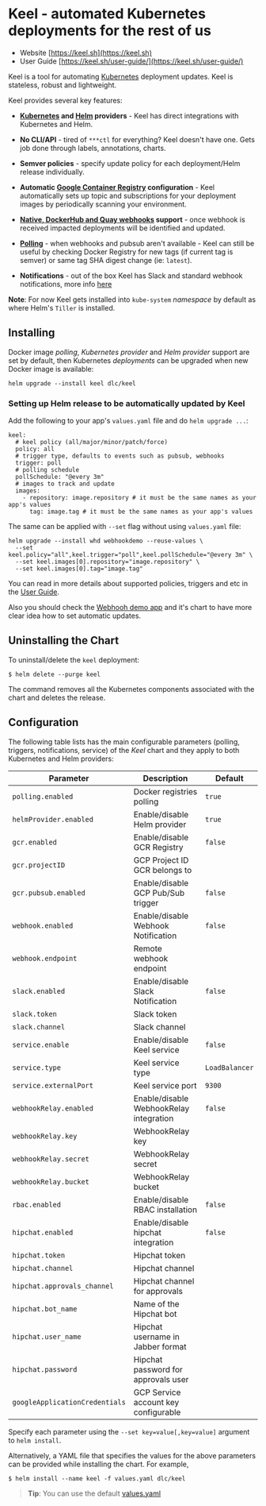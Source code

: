 # Keel - automated Kubernetes deployments for the rest of us

* Website [https://keel.sh](https://keel.sh)
* User Guide [https://keel.sh/user-guide/](https://keel.sh/user-guide/)

Keel is a tool for automating [Kubernetes](https://kubernetes.io/) deployment updates. Keel is stateless, robust and lightweight.

Keel provides several key features:

* __[Kubernetes](https://kubernetes.io/) and [Helm](https://helm.sh) providers__ - Keel has direct integrations with Kubernetes and Helm.

* __No CLI/API__ - tired of `***ctl` for everything? Keel doesn't have one. Gets job done through labels, annotations, charts.

* __Semver policies__ - specify update policy for each deployment/Helm release individually.

* __Automatic [Google Container Registry](https://cloud.google.com/container-registry/) configuration__ - Keel automatically sets up topic and subscriptions for your deployment images by periodically scanning your environment.

* __[Native, DockerHub and Quay webhooks](https://keel.sh/user-guide/triggers/#webhooks) support__ -  once webhook is received impacted deployments will be identified and updated.

*  __[Polling](https://keel.sh/user-guide/#polling-deployment-example)__ - when webhooks and pubsub aren't available - Keel can still be useful by checking Docker Registry for new tags (if current tag is semver) or same tag SHA digest change (ie: `latest`).

* __Notifications__ - out of the box Keel has Slack and standard webhook notifications, more info [here](https://keel.sh/user-guide/#notifications)


**Note**: For now Keel gets installed into `kube-system` _namespace_ by default as where Helm's `Tiller` is installed.

## Installing

Docker image _polling_, _Kubernetes provider_ and _Helm provider_ support are set by default, then Kubernetes _deployments_ can be upgraded when new Docker image is available:

```console
helm upgrade --install keel dlc/keel
```

### Setting up Helm release to be automatically updated by Keel

Add the following to your app's `values.yaml` file and do `helm upgrade ...`:

```
keel:
  # keel policy (all/major/minor/patch/force)
  policy: all
  # trigger type, defaults to events such as pubsub, webhooks
  trigger: poll
  # polling schedule
  pollSchedule: "@every 3m"
  # images to track and update
  images:
    - repository: image.repository # it must be the same names as your app's values
      tag: image.tag # it must be the same names as your app's values
```

The same can be applied with `--set` flag without using `values.yaml` file:

```
helm upgrade --install whd webhookdemo --reuse-values \
  --set keel.policy="all",keel.trigger="poll",keel.pollSchedule="@every 3m" \
  --set keel.images[0].repository="image.repository" \
  --set keel.images[0].tag="image.tag"
```

You can read in more details about supported policies, triggers and etc in the [User Guide](https://keel.sh/user-guide/).

Also you should check the [Webhooh demo app](https://github.com/webhookrelay/webhook-demo) and it's chart to have more clear
idea how to set automatic updates.


## Uninstalling the Chart

To uninstall/delete the `keel` deployment:

```console
$ helm delete --purge keel
```

The command removes all the Kubernetes components associated with the chart and deletes the release.

## Configuration

The following table lists has the main configurable parameters (polling, triggers, notifications, service) of the _Keel_ chart and they apply to both Kubernetes and Helm providers:

| Parameter                         | Description                            | Default                                                   |
| --------------------------------- | -------------------------------------- | --------------------------------------------------------- |
| `polling.enabled`                 | Docker registries polling              | `true`                                                    |
| `helmProvider.enabled`            | Enable/disable Helm provider           | `true`                                                   |
| `gcr.enabled`                     | Enable/disable GCR Registry            | `false`                                                   |
| `gcr.projectID`                   | GCP Project ID GCR belongs to          |                                                           |
| `gcr.pubsub.enabled`              | Enable/disable GCP Pub/Sub trigger     | `false`                                                   |
| `webhook.enabled`                 | Enable/disable Webhook Notification    | `false`                                                   |
| `webhook.endpoint`                | Remote webhook endpoint                |                                                           |
| `slack.enabled`                   | Enable/disable Slack Notification      | `false`                                                   |
| `slack.token`                     | Slack token                            |                                                           |
| `slack.channel`                   | Slack channel                          |                                                           |
| `service.enable`                  | Enable/disable Keel service            | `false`                                                   |
| `service.type`                    | Keel service type                      | `LoadBalancer`                                            |
| `service.externalPort`            | Keel service port                      | `9300`                                                    |
| `webhookRelay.enabled`            | Enable/disable WebhookRelay integration| `false`                                                   |
| `webhookRelay.key`                | WebhookRelay key                       |                                                           |
| `webhookRelay.secret`             | WebhookRelay secret                    |                                                           |
| `webhookRelay.bucket`             | WebhookRelay bucket                    |                                                           |
| `rbac.enabled`                    | Enable/disable RBAC installation       | `false`                                                   |
| `hipchat.enabled`                 | Enable/disable hipchat integration     | `false`                                                   |
| `hipchat.token`                   | Hipchat token                          |                                                           |
| `hipchat.channel`                 | Hipchat channel                        |                                                           |
| `hipchat.approvals_channel`       | Hipchat channel for approvals          |                                                           |
| `hipchat.bot_name`                | Name of the Hipchat bot                |                                                           |
| `hipchat.user_name`               | Hipchat username in Jabber format      |                                                           |
| `hipchat.password`                | Hipchat password for approvals user    |                                                           |
| `googleApplicationCredentials`    | GCP Service account key configurable   |                                                           |

Specify each parameter using the `--set key=value[,key=value]` argument to `helm install`.

Alternatively, a YAML file that specifies the values for the above parameters can be provided while installing the chart. For example,

```console
$ helm install --name keel -f values.yaml dlc/keel
```
> **Tip**: You can use the default [values.yaml](values.yaml)
